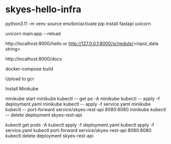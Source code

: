 # skyes-hello-infra

python3.11 -m venv
source env/bin/activate
pip install fastapi uvicorn

uvicorn main:app --reload

http://localhost:8000/hello or http://127.0.0.1:8000/schedule/<input_data string>

http://localhost:8000/docs

docker-compose build

Upload to gcr

Install Minikube

minikube start
minikube kubectl -- get po -A
minikube kubectl -- apply -f deployment.yaml
minikube kubectl -- apply -f service.yaml
minikube kubectl -- port-forward service/skyes-rest-api 8080:8080
minikube kubectl -- delete deployment skyes-rest-api

kubectl get pods -A
kubectl apply -f deployment.yaml
kubectl apply -f service.yaml
kubectl port-forward service/skyes-rest-api 8080:8080
kubectl delete deployment skyes-rest-api